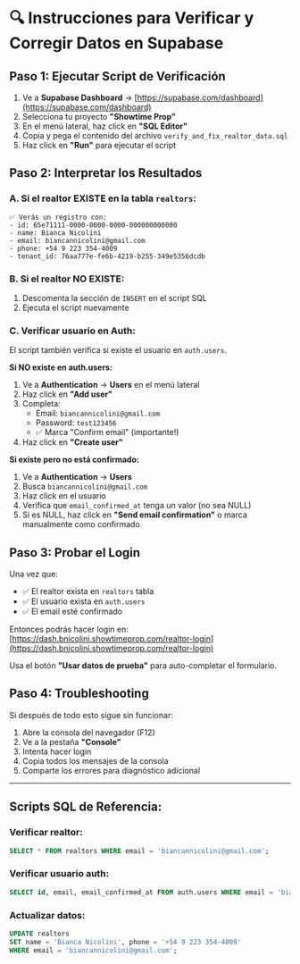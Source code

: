 # 🔍 Instrucciones para Verificar y Corregir Datos en Supabase

## **Paso 1: Ejecutar Script de Verificación**

1. Ve a **Supabase Dashboard** → [https://supabase.com/dashboard](https://supabase.com/dashboard)
2. Selecciona tu proyecto **"Showtime Prop"**
3. En el menú lateral, haz click en **"SQL Editor"**
4. Copia y pega el contenido del archivo `verify_and_fix_realtor_data.sql`
5. Haz click en **"Run"** para ejecutar el script

## **Paso 2: Interpretar los Resultados**

### **A. Si el realtor EXISTE en la tabla `realtors`:**
```
✅ Verás un registro con:
- id: 65e71111-0000-0000-0000-000000000000
- name: Bianca Nicolini
- email: biancannicolini@gmail.com
- phone: +54 9 223 354-4009
- tenant_id: 76aa777e-fe6b-4219-b255-349e5356dcdb
```

### **B. Si el realtor NO EXISTE:**
1. Descomenta la sección de `INSERT` en el script SQL
2. Ejecuta el script nuevamente

### **C. Verificar usuario en Auth:**
El script también verifica si existe el usuario en `auth.users`.

**Si NO existe en auth.users:**
1. Ve a **Authentication** → **Users** en el menú lateral
2. Haz click en **"Add user"**
3. Completa:
   - Email: `biancannicolini@gmail.com`
   - Password: `test123456`
   - ✅ Marca "Confirm email" (importante!)
4. Haz click en **"Create user"**

**Si existe pero no está confirmado:**
1. Ve a **Authentication** → **Users**
2. Busca `biancannicolini@gmail.com`
3. Haz click en el usuario
4. Verifica que `email_confirmed_at` tenga un valor (no sea NULL)
5. Si es NULL, haz click en **"Send email confirmation"** o marca manualmente como confirmado

## **Paso 3: Probar el Login**

Una vez que:
- ✅ El realtor exista en `realtors` tabla
- ✅ El usuario exista en `auth.users`
- ✅ El email esté confirmado

Entonces podrás hacer login en:
[https://dash.bnicolini.showtimeprop.com/realtor-login](https://dash.bnicolini.showtimeprop.com/realtor-login)

Usa el botón **"Usar datos de prueba"** para auto-completar el formulario.

## **Paso 4: Troubleshooting**

Si después de todo esto sigue sin funcionar:
1. Abre la consola del navegador (F12)
2. Ve a la pestaña **"Console"**
3. Intenta hacer login
4. Copia todos los mensajes de la consola
5. Comparte los errores para diagnóstico adicional

---

## **Scripts SQL de Referencia:**

### Verificar realtor:
```sql
SELECT * FROM realtors WHERE email = 'biancannicolini@gmail.com';
```

### Verificar usuario auth:
```sql
SELECT id, email, email_confirmed_at FROM auth.users WHERE email = 'biancannicolini@gmail.com';
```

### Actualizar datos:
```sql
UPDATE realtors 
SET name = 'Bianca Nicolini', phone = '+54 9 223 354-4009'
WHERE email = 'biancannicolini@gmail.com';
```


